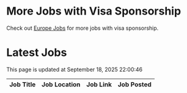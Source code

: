 # More Jobs with Visa Sponsorship

Check out [Europe Jobs](https://github.com/sureshparimi/europejobs#latest-jobs) for more jobs with visa sponsorship.

# Latest Jobs

This page is updated at September 18, 2025 22:00:46

| Job Title | Job Location | Job Link | Job Posted |
| --- | --- | --- | --- |
